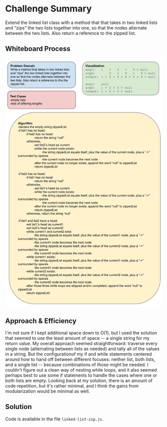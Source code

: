 # Challenge Summary

Extend the linked list class with a method that that takes in two linked lists and “zips” the two lists together into one, so that the nodes alternate between the two lists. Also return a reference to the zipped list.

## Whiteboard Process

![whiteboard](./linked-list-zip.jpg)

## Approach & Efficiency

I'm not sure if I kept additional space down to O(1), but I used the solution that seemed to use the least amount of space -- a single string for my return value. My overall approach seemed straightforward: traverse every single node (alternating between lists as needed) and tally all of the values in a string. But the configurationof my if and while statements centered around how to hand off between different focuses: neither list, both lists, and a single list -- because combinations of those might be needed. I couldn't figure out a clean way of nesting while loops, and it also seemed perhaps best to use some if statements to handle the cases where one or both lists are empty. Looking back at my solution, there is an amount of code repetition, but it's rather minimal, and I think the gains from modularization would be minimal as well.

## Solution

Code is available in the file `linked-list-zip.js`.
